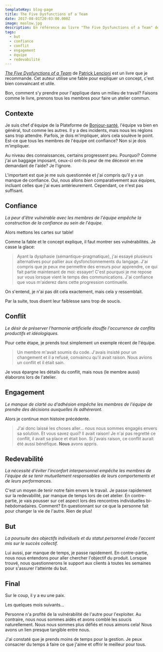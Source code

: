 ```yaml
---
templateKey: blog-page
title: The Five Dysfunctions of a Team
date: 2017-08-01T20:03:00.000Z
image: maslow.jpg
description: En référence au livre "The Five Dysfunctions of a Team" de Patrick Lencioni, ce que j'ai appris
tags:
  - but
  - confiance
  - conflit
  - engagement
  - équipe
  - redevabilité
---
```


[_The Five Dysfunctions of a Team_](https://www.tablegroup.com/books/dysfunctions) de [Patrick Lencioni](https://www.tablegroup.com/pat/) est un livre que je recommande.
Cet auteur utilise une fable pour expliquer un concept, c'est bien convaincant et utile.

Bon, comment s'y prendre pour l'applique dans un milieu de travail?
Faisons comme le livre, prenons tous les membres pour faire un atelier commun.

## Contexte

Je suis chef d'équipe de la Plateforme de [Bonjour-santé](https://bonjour-sante.ca/), l'équipe va bien en général, tout comme les autres.
Il y a des incidents, mais nous les réglons sans trop attendre.
Parfois, je dois m'impliquer, alors cela soulève le point.
Est-ce que tous les membres de l'équipe ont confiance?
Non si je dois m'impliquer.

Au niveau des connaissances, certains progressent peu.
Pourquoi?
Comme j'ai un baggage imposant, ceux-ci ont-ils peur de me décevoir en me demandant de l'aide?
Je l'ignore.

L'important est que je me suis questionnée et j'ai compris qu'il y a un manque de confiance.
Oui, nous allons _bien_ comparativement aux équipes, incluant celles que j'ai eues antérieurement.
Cependant, ce n'est pas suffisant.

## Confiance

_La peur d'être vulnérable avec les membres de l'équipe empêche la construction de la confiance au sein de l'équipe._

Alors mettons les cartes sur table!

Comme la fable et le concept explique, il faut montrer ses vulnérabilités.
Je casse la glace:

> Ayant la dysphasie (sémantique-pragmatique), j'ai essayé plusieurs alternatives pour pallier aux dysfonctionnements du langage.
> J'ai compris que je peux me permettre des erreurs pour apprendre, ce qui fait partie maintenant de moi: essayer!
> C'est pourquoi je me repose sur vous lorsque vient le temps des communications.
> J'ai confiance que vous m'aiderez dans cette progression continuelle.

On s'entend, je n'ai pas dit cela exactement, mais cela y ressemblait.

Par la suite, tous disent leur faiblesse sans trop de soucis.

## Conflit

_Le désir de préserver l'harmonie artificielle étouffe l'occurrence de conflits productifs et idéologiques._

Pour cette étape, je prends tout simplement un exemple récent de l'équipe.

> Un membre m'avait soumis du code.
> J'avais insisté pour un changement et il a refusé, convaincu qu'il avait raison.
> Nous avions un conflit et il était sain.

Je vous épargne les détails du conflit, mais nous (le membre aussi) élaborons lors de l'atelier.

## Engagement

_Le manque de clarté ou d'adhésion empêche les membres de l'équipe de prendre des décisions auxquelles ils adhéreront._

Alors je continue mon histoire précédente.

> J'ai donc laissé les choses aller... nous nous sommes engagés envers sa solution.
> Et vous savez quoi?
> Il avait raison!
> Je n'ai pas regretté ce conflit, il avait sa place et était bon.
> Si j'avais raison, ce conflit aurait été aussi bénéfique.
> **Nous** avons appris.

## Redevabilité

_La nécessité d'éviter l'inconfort interpersonnel empêche les membres de l'équipe de se tenir mutuellement responsables de leurs comportements et de leurs performances._

C'est un moyen de tenir notre faim envers le travail.
Je passe rapidement sur la redevabilité, par manque de temps lors de cet atelier.
En contre-partie, je vais pousser sur cet aspect lors des rencontres individuelles bi-hebdomadaires.
Comment?
En questionnant sur ce que la personne fait pour changer la vie de l'autre.
Rien de plus!

## But

_La poursuite des objectifs individuels et du statut personnel érode l'accent mis sur le succès collectif._

Lui aussi, par manque de temps, je passe rapidement.
En contre-partie, nous nous entendons pour aller chercher l'objectif du produit.
Lorsque trouvé, nous questionnerons le support aux clients à toutes les semaines pour s'assurer l'atteinte du but.

## Final

Sur le coup, il y a eu une paix.

Les quelques mois suivants...

Personne n'a profité de la vulnérabilité de l'autre pour l'exploiter.
Au contraire, nous nous sommes aidés et avons comblé les soucis naturellement.
Nous nous sommes plus défiés et nous aimons cela!
Nous avons un lien presque tangible entre nous.

J'ai constaté que je prends moins de temps pour la gestion.
Je peux consacrer du temps à faire ce que j'aime et offrir le meilleur pour tous.
